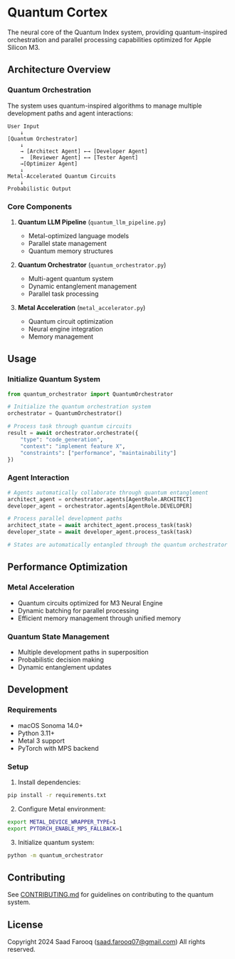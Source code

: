# Quantum Cortex

The neural core of the Quantum Index system, providing quantum-inspired orchestration and parallel processing capabilities optimized for Apple Silicon M3.

## Architecture Overview

### Quantum Orchestration
The system uses quantum-inspired algorithms to manage multiple development paths and agent interactions:

```
User Input
    ↓
[Quantum Orchestrator]
    ↓
    → [Architect Agent] ←→ [Developer Agent]
    →  [Reviewer Agent] ←→ [Tester Agent]
    →[Optimizer Agent]
    ↓
Metal-Accelerated Quantum Circuits
    ↓
Probabilistic Output
```

### Core Components

1. **Quantum LLM Pipeline** (`quantum_llm_pipeline.py`)
   - Metal-optimized language models
   - Parallel state management
   - Quantum memory structures

2. **Quantum Orchestrator** (`quantum_orchestrator.py`)
   - Multi-agent quantum system
   - Dynamic entanglement management
   - Parallel task processing

3. **Metal Acceleration** (`metal_accelerator.py`)
   - Quantum circuit optimization
   - Neural engine integration
   - Memory management

## Usage

### Initialize Quantum System
```python
from quantum_orchestrator import QuantumOrchestrator

# Initialize the quantum orchestration system
orchestrator = QuantumOrchestrator()

# Process task through quantum circuits
result = await orchestrator.orchestrate({
    "type": "code_generation",
    "context": "implement feature X",
    "constraints": ["performance", "maintainability"]
})
```

### Agent Interaction
```python
# Agents automatically collaborate through quantum entanglement
architect_agent = orchestrator.agents[AgentRole.ARCHITECT]
developer_agent = orchestrator.agents[AgentRole.DEVELOPER]

# Process parallel development paths
architect_state = await architect_agent.process_task(task)
developer_state = await developer_agent.process_task(task)

# States are automatically entangled through the quantum orchestrator
```

## Performance Optimization

### Metal Acceleration
- Quantum circuits optimized for M3 Neural Engine
- Dynamic batching for parallel processing
- Efficient memory management through unified memory

### Quantum State Management
- Multiple development paths in superposition
- Probabilistic decision making
- Dynamic entanglement updates

## Development

### Requirements
- macOS Sonoma 14.0+
- Python 3.11+
- Metal 3 support
- PyTorch with MPS backend

### Setup
1. Install dependencies:
```bash
pip install -r requirements.txt
```

2. Configure Metal environment:
```bash
export METAL_DEVICE_WRAPPER_TYPE=1
export PYTORCH_ENABLE_MPS_FALLBACK=1
```

3. Initialize quantum system:
```bash
python -m quantum_orchestrator
```

## Contributing

See [CONTRIBUTING.md](../../CONTRIBUTING.md) for guidelines on contributing to the quantum system.

## License

Copyright 2024 Saad Farooq (saad.farooq07@gmail.com)
All rights reserved.
